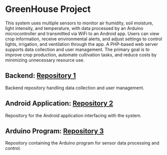 # GreenHouse Project

This system uses multiple sensors to monitor air humidity, soil moisture, light intensity, and temperature, with data processed by an Arduino microcontroller and transmitted via WiFi to an Android app. Users can view crop information, receive environmental alerts, and adjust settings to control lights, irrigation, and ventilation through the app. A PHP-based web server supports data collection and user management. The primary goal is to improve crop production, automate cultivation tasks, and reduce costs by minimizing unnecessary resource use.

## Backend: [Repository 1]([https://github.com/yourusername/repository1](https://github.com/bastian-developer/GreenHouseBackend))

Backend repository handling data collection and user management.

## Android Application: [Repository 2]([https://github.com/yourusername/repository2](https://github.com/bastian-developer/GreenHouseApp))

Repository for the Android application interfacing with the system.

## Arduino Program: [Repository 3]([https://github.com/yourusername/repository3](https://github.com/bastian-developer/GreenHouseStation))

Repository containing the Arduino program for sensor data processing and control.

